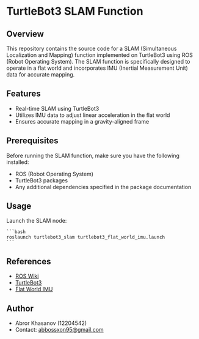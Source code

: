 # TurtleBot3 SLAM Function

## Overview

This repository contains the source code for a SLAM (Simultaneous Localization and Mapping) function implemented on TurtleBot3 using ROS (Robot Operating System). The SLAM function is specifically designed to operate in a flat world and incorporates IMU (Inertial Measurement Unit) data for accurate mapping.

## Features

- Real-time SLAM using TurtleBot3
- Utilizes IMU data to adjust linear acceleration in the flat world
- Ensures accurate mapping in a gravity-aligned frame

## Prerequisites

Before running the SLAM function, make sure you have the following installed:

- ROS (Robot Operating System)
- TurtleBot3 packages
- Any additional dependencies specified in the package documentation


## Usage

Launch the SLAM node:

    ```bash
    roslaunch turtlebot3_slam turtlebot3_flat_world_imu.launch
    ```


## References

- [ROS Wiki](http://wiki.ros.org/)
- [TurtleBot3](https://emanual.robotis.com/docs/en/platform/turtlebot3/overview/)
- [Flat World IMU](https://examplelinktoyourdocumentation.com)


## Author

- Abror Khasanov (12204542)
- Contact: abbossxon95@gmail.com

